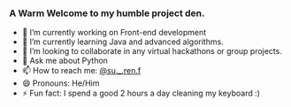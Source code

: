 ### A Warm Welcome to my humble project den.

- 🔭 I’m currently working on Front-end development
- 🌱 I’m currently learning Java and advanced algorithms.
- 👯 I’m looking to collaborate in any virtual hackathons or group projects.
- 💬 Ask me about Python
- 📫 How to reach me: [@su._.ren.f](www.instagram.com/su._.ren.f)
- 😄 Pronouns: He/Him
- ⚡ Fun fact: I spend a good 2 hours a day cleaning my keyboard :)


